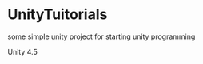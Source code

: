 UnityTuitorials
===============

some simple unity project for starting unity programming

Unity 4.5
